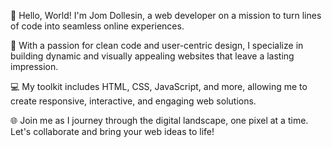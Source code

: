 👋 Hello, World! I'm Jom Dollesin, a web developer on a mission to turn lines of code into seamless online experiences.

🚀 With a passion for clean code and user-centric design, I specialize in building dynamic and visually appealing websites that leave a lasting impression.

💻 My toolkit includes HTML, CSS, JavaScript, and more, allowing me to create responsive, interactive, and engaging web solutions.

🌐 Join me as I journey through the digital landscape, one pixel at a time. Let's collaborate and bring your web ideas to life!
